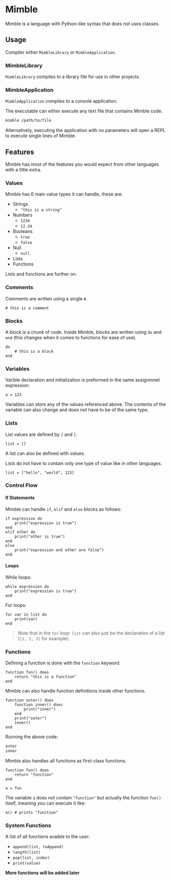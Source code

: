 # Mimble
Mimble is a language with Python-like syntax that does not uses classes.

## Usage
Compiler either `MimbleLibrary` or `MimbleApplication`.

### MimbleLibrary
`MimbleLibrary` compiles to a  library file for use in other projects.

### MimbleApplication
`MimbleApplication` compiles to a console application.

The executable can either execute any text file that contains Mimble code.
```bash
mimble /path/to/file
```

Alternatively, executing the application with no parameters will open a REPL to execute single lines of Mimble.


## Features
Mimble has most of the features you would expect from other languages with a little extra.

### Values
Mimble has 6 main value types it can handle, these are:
- Strings
    - `"this is a string"`
- Numbers
    - `1234`
    - `12.34`
- Booleans
    - `true`
    - `false`
- Null
    - `null`
- Lists
- Functions

Lists and functions are further on.

### Comments
Comments are written using a single `#`.

```mimble
# this is a comment
```

### Blocks
A block is a chunk of code. Inside Mimble, blocks are written using `do` and `end` (this changes when it comes to functions for ease of use).
```mimble
do
    # this is a block
end
```

### Variables
Varible declaration and initialization is preformed in the same assignmnet expression:
```mimble
a = 123
```

Variables can store any of the values referenced above. The contents of the variable can also change and does not have to be of the same type.

### Lists
List values are defined by `[` and `]`.

```mimble
list = []
```

A list can also be defined with values. 

Lists do not have to contain only one type of value like in other languages.
```mimble
list = ["hello", "world", 123]
```

### Control Flow

#### If Statements
Mimble can handle `if`, `elif` and `else` blocks as follows:

```mimble
if expression do
    print("expression is true")
end
elif other do
    print("other is true")
end
else
    print("expression and other are false")
end
```

#### Loops
While loops:
```mimble
while expression do
    print("expression is true")
end
```

For loops:
```mimble
for var in list do
    print(var)
end
```
> Note that in the `for` loop: `list` can also just be the declaration of a list (`[1, 2, 3]` for example).

### Functions
Defining a function is done with the `function` keyword.

```mimble
function fun() does
    return "this is a function"
end
```

Mimble can also handle function definitions inside other functions.
```mimble
function outer() does
    function inner() does
        print("inner")
    end
    print("outer")
    inner()
end
```

Running the above code:
```bash
outer
inner
```

Mimble also handles all functions as first-class functions.
```mimble
function fun() does
    return "function"
end

a = fun
```

The variable `a` does not contain `"function"` but actually the function `fun()` itself, meaning you can execute it like:
```mimble
a() # prints "function"
```

### System Functions
A list of all functions avaible to the user:
- `append(list, toAppend)`
- `length(list)`
- `pop(list, index)`
- `print(value)`

**More functions will be added later**
